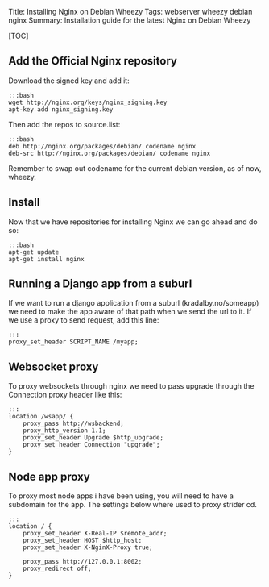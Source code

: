 Title: Installing Nginx on Debian Wheezy 
Tags: webserver wheezy debian nginx
Summary: Installation guide for the latest Nginx on Debian Wheezy

[TOC]

## Add the Official Nginx repository

Download the signed key and add it:

    :::bash
    wget http://nginx.org/keys/nginx_signing.key
    apt-key add nginx_signing.key

Then add the repos to source.list:

    :::bash
    deb http://nginx.org/packages/debian/ codename nginx
    deb-src http://nginx.org/packages/debian/ codename nginx

Remember to swap out codename for the current debian version, as of now, wheezy.

## Install
Now that we have repositories for installing Nginx we can go ahead and do so:

    :::bash
    apt-get update
    apt-get install nginx


## Running a Django app from a suburl
If we want to run a django application from a suburl (kradalby.no/someapp) we need to make the app aware of that path when we send the url to it.
If we use a proxy to send request, add this line:
    
    :::
    proxy_set_header SCRIPT_NAME /myapp;


## Websocket proxy
To proxy websockets through nginx we need to pass upgrade through the Connection proxy header like this:

    :::
    location /wsapp/ {
        proxy_pass http://wsbackend;
        proxy_http_version 1.1;
        proxy_set_header Upgrade $http_upgrade;
        proxy_set_header Connection "upgrade";
    }


## Node app proxy
To proxy most node apps i have been using, you will need to have a subdomain for the app.
The settings below where used to proxy strider cd.

    :::
    location / {
        proxy_set_header X-Real-IP $remote_addr;
        proxy_set_header HOST $http_host;
        proxy_set_header X-NginX-Proxy true;

        proxy_pass http://127.0.0.1:8002;
        proxy_redirect off;
    }
